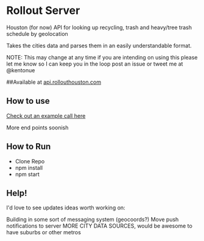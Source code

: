 # Rollout Server
Houston (for now) API for looking up recycling, trash and heavy/tree trash schedule by geolocation

Takes the cities data and parses them in an easily understandable format. 

NOTE: This may change at any time if you are intending on using this please let me know so I can keep you in the loop post an issue or tweet me at @kentonue

##Available at [api.rollouthouston.com](http://api.rollouthouston.com)

## How to use
[Check out an example call here](http://api.rollouthouston.com/upcoming?latitude=29.7912722&longitude=-95.3800702)

More end points soonish

## How to Run

* Clone Repo
* npm install
* npm start

## Help!
I'd love to see updates ideas worth working on:

Building in some sort of messaging system (geocoords?) 
Move push notifications to server
MORE CITY DATA SOURCES, would be awesome to have suburbs or other metros
